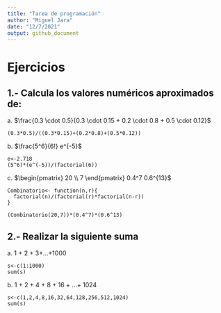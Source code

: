 ```yaml
---
title: "Tarea de programación"
author: "Miguel Jara"
date: "12/7/2021"
output: github_document
---
```


# Ejercicios
## 1.- **Calcula los valores numéricos aproximados de:**

a. $\frac{0.3 \cdot 0.5}{0.3 \cdot 0.15 + 0.2 \cdot 0.8 + 0.5 \cdot 0.12}$
```{r}
(0.3*0.5)/((0.3*0.15)+(0.2*0.8)+(0.5*0.12))
```

b. $\frac{5^6}{6!} e^{-5}$
```{r}
e<-2.718
(5^6)*(e^(-5))/(factorial(6))
```

c. $\begin{pmatrix} 20 \\ 7 \end{pmatrix} 0.4^7 0.6^{13}$
```{r}
Combinatorio<- function(n,r){
  factorial(n)/(factorial(r)*factorial(n-r))
}

(Combinatorio(20,7))*(0.4^7)*(0.6^13)
```

## 2.- **Realizar la siguiente suma**

a. 1 + 2 + 3+...+1000 
```{r}
s<-c(1:1000)
sum(s)
```

b. 1 + 2 + 4 + 8 + 16 + ...+ 1024
```{r}
s<-c(1,2,4,8,16,32,64,128,256,512,1024)
sum(s)
```





